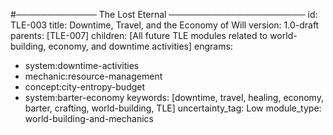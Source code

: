 #───────────── The Lost Eternal ──────────────────────
id:        TLE-003
title:     Downtime, Travel, and the Economy of Will
version:   1.0-draft
parents:   [TLE-007]
children:  [All future TLE modules related to world-building, economy, and downtime activities]
engrams:
 - system:downtime-activities
 - mechanic:resource-management
 - concept:city-entropy-budget
 - system:barter-economy
keywords:  [downtime, travel, healing, economy, barter, crafting, world-building, TLE]
uncertainty_tag: Low
module_type: world-building-and-mechanics